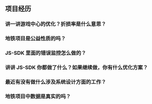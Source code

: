 ## 项目经历

### 讲一讲游戏中心的优化？折损率是什么意思？

### 地铁项目是公益性质的吗？

### JS-SDK 里面的错误监控怎么做的？

### 讲讲 JS-SDK 你都做了什么？如果继续做，你有什么优化方案？

### 最近有没有做什么涉及系统设计方面的工作？

### 地铁项目中数据是真实的吗？
